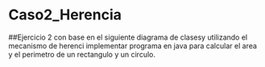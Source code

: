 # Caso2_Herencia
##Ejercicio 2   con base en el siguiente diagrama de clasesy utilizando el mecanismo de herenci implementar programa 
en java para calcular el area y el perimetro de un rectangulo y un circulo.
